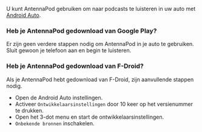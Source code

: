U kunt AntennaPod gebruiken om naar podcasts te luisteren in uw auto met [Android
Auto](https://www.android.com/auto/).

### Heb je AntennaPod gedownload van **Google Play**?

Er zijn geen verdere stappen nodig om AntennaPod in je auto te gebruiken. Sluit
gewoon je telefoon aan en begin te luisteren.

### Heb je AntennaPod gedownload van **F-Droid**?

Als je AntennaPod hebt gedownload van F-Droid, zijn aanvullende stappen nodig.

- Open de Android Auto instellingen.
- Activeer `Ontwikkelaarsinstellingen` door 10 keer op het versienummer te
drukken.
- Open het 3-dot menu en start de ontwikkelaarsinstellingen.
- `Onbekende bronnen` inschakelen.
